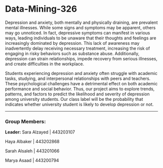 # Data-Mining-326

Depression and anxiety, both mentally and physically draining, are prevalent mental illnesses. While some signs and symptoms may be apparent, others may go unnoticed. In fact, depressive symptoms can manifest in various ways, leading individuals to be unaware that their thoughts and feelings are increasingly dominated by depression. This lack of awareness may inadvertently delay receiving necessary treatment, increasing the risk of engaging in risky behaviors such as substance abuse. Additionally, depression can strain relationships, impede recovery from serious illnesses, and create difficulties in the workplace. 

Students experiencing depression and anxiety often struggle with academic tasks, studying, and interpersonal relationships with peers and teachers. These psychological challenges have a detrimental effect on both academic performance and social behavior. Thus, our project aims to explore trends, patterns, and factors to predict the likelihood and severity of depression among university students.  Our class label will be the probability that indicates whether university student is likely to develop depression or not.

-------------------------------------------------------------------------
### Group Members:

**Leader:** Sara  Alzayed | 443203107

Haya Albaker  |  443202868

Sarah Alsaleh  |  443201066

Marya Asaad  |  443200794
